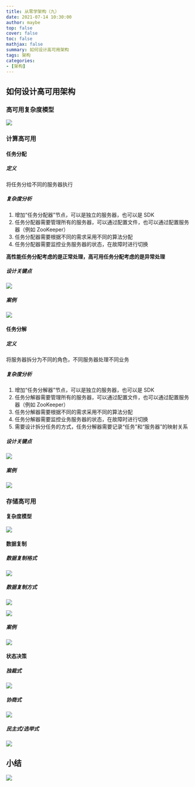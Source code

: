 ```yaml
---
title: 从零学架构（九）
date: 2021-07-14 10:30:00
author: maybe
top: false
cover: false
toc: false
mathjax: false
summary: 如何设计高可用架构
tags: 架构
categories:
- [架构]
---
```

## 如何设计高可用架构

### 高可用复杂度模型

![](/medias/assets/architecture/20210714081548.png)

### 计算高可用

#### 任务分配

##### 定义

将任务分给不同的服务器执行

##### 复杂度分析

1. 增加“任务分配器”节点，可以是独立的服务器，也可以是 SDK
2. 任务分配器需要管理所有的服务器，可以通过配置文件，也可以通过配置服务器（例如 ZooKeeper）
3. 任务分配器需要根据不同的需求采用不同的算法分配
4. 任务分配器需要监控业务服务器的状态，在故障时进行切换

**高性能任务分配考虑的是正常处理，高可用任务分配考虑的是异常处理**

##### 设计关键点

![](/medias/assets/architecture/20210714082257.png)

##### 案例

![](/medias/assets/architecture/20210714082520.png)

#### 任务分解

##### 定义

将服务器拆分为不同的角色，不同服务器处理不同业务

##### 复杂度分析

1. 增加“任务分解器”节点，可以是独立的服务器，也可以是 SDK
2. 任务分解器需要管理所有的服务器，可以通过配置文件，也可以通过配置服务器（例如 ZooKeeper）
3. 任务分解器需要根据不同的需求采用不同的算法分配
4. 任务分解器需要监控业务服务器的状态，在故障时进行切换
5. 需要设计拆分任务的方式，任务分解器需要记录“任务”和“服务器”的映射关系

##### 设计关键点

![](/medias/assets/architecture/20210714082746.png)

##### 案例

![](/medias/assets/architecture/20210714082826.png)

### 存储高可用

#### 复杂度模型

![](/medias/assets/architecture/20210714083039.png)

#### 数据复制

##### 数据复制格式

![](/medias/assets/architecture/20210714083545.png)

##### 数据复制方式

![](/medias/assets/architecture/20210714083814.png)

![](/medias/assets/architecture/20210714083900.png)

##### 案例

![](/medias/assets/architecture/20210714084125.png)

#### 状态决策

##### 独裁式

![](/medias/assets/architecture/20210714085358.png)

##### 协商式

![](/medias/assets/architecture/20210714085534.png)

##### 民主式/选举式

![](/medias/assets/architecture/20210714085701.png)

## 小结

![](/medias/assets/architecture/高可用架构设计.png)

